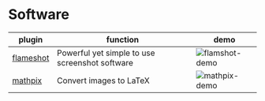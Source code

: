 # Software

| plugin | function | demo |
| ------ | -------- | ---- |
| [flameshot](https://github.com/lupoDharkael/flameshot) | Powerful yet simple to use screenshot software | ![flamshot-demo](https://github.com/lupoDharkael/flameshot/raw/master/img/preview/animatedUsage.gif) |
| [mathpix](https://mathpix.com/) | Convert images to LaTeX | ![mathpix-demo](https://mathpix.com/images/snip-page/gif_3.gif) |